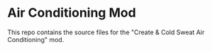 # Air Conditioning Mod

This repo contains the source files for the "Create & Cold Sweat Air Conditioning" mod.